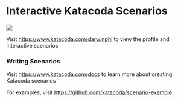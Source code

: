 # Interactive Katacoda Scenarios

[![](http://shields.katacoda.com/katacoda/darwinphi/count.svg)](https://www.katacoda.com/darwinphi "Get your profile on Katacoda.com")

Visit https://www.katacoda.com/darwinphi to view the profile and interactive scenarios

### Writing Scenarios
Visit https://www.katacoda.com/docs to learn more about creating Katacoda scenarios

For examples, visit https://github.com/katacoda/scenario-example
